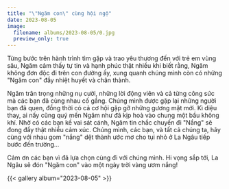 ```yaml
---
title: "\"Ngăm con\" cùng hội ngộ"
date: 2023-08-05
image:
  filename: albums/2023-08-05/0.jpg
  preview_only: true
---
```


Từng bước trên hành trình tìm gặp và trao yêu thương đến với trẻ em vùng sâu, Ngăm cảm thấy tự tin và hạnh phúc thật nhiều khi biết rằng, Ngăm không đơn độc đi trên con đường ấy, xung quanh chúng mình còn có những "Ngăm con" đầy nhiệt huyết và chân thành.

Ngăm trân trọng những nụ cười, những lời động viên và cả từng công sức mà các bạn đã cùng nhau cố gắng. Chúng mình được gặp lại những người bạn đã quen, đồng thời có cả cơ hội gặp gỡ những gương mặt mới. Kì diệu thay, ai nấy cũng quý mến Ngăm như đã kịp hoà vào chung một bầu không khí. Nhờ có các bạn kề vai sát cánh, Ngăm tin chắc chuyến đi "Nắng" sẽ đong đầy thật nhiều cảm xúc. Chúng mình, các bạn, và tất cả chúng ta, hãy cùng với nhau gom "nắng" dệt thành ước mơ cho tụi nhỏ ở La Ngâu tiếp bước đến trường...

Cảm ơn các bạn vì đã lựa chọn cùng đi với chúng mình. Hi vọng sắp tới, La Ngâu sẽ đón "Ngăm con" vào một ngày trời vàng ươm nắng!

{{< gallery album="2023-08-05" >}}
